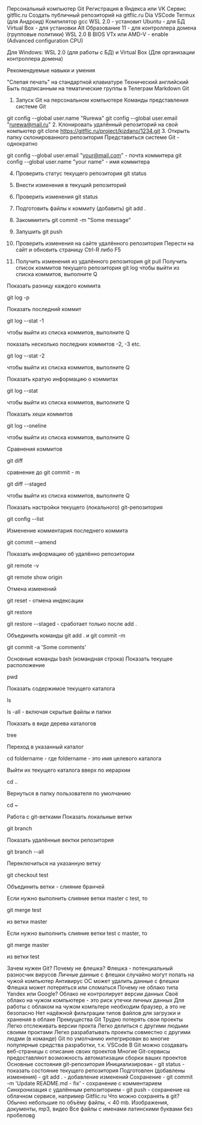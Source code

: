 Персональный компьютер
Git
Регистрация в Яндекса или VK
Сервис gitflic.ru
Создать публичный репозиторий на gitflic.ru
Dia
VSCode
Termux (для Андроид)
Компилятор gcc
WSL 2.0 - установит Ubuntu - для БД
Virtual Box - для установки Alt Образование 11 - для контроллера домена (групповые политики)
WSL 2.0
В BIOS VTx или AMD-V - enable (Advanced configuration CPU)

Для Windows: WSL 2.0 (для работы с БД) и Virtual Box (Для организации контроллера домена)

Рекомендуемые навыки и умения

"Слепая печать" на стандартной клавиатуре
Технический английский
Быть подписанным на тематические группы в Телеграм
Markdown
Git
1. Запуск Git на персональном компьютере
Команды представления системе Git

git config --global user.name "Rurewa"
git config --global user.email "rurewa@mail.ru"
2. Клонировать удалённый репозиторий на свой компьютер
git clone https://gitflic.ru/project/kizdano/1234.git
3. Открыть папку склонированного репозитория
Представиться системе Git - однократно

git config --global user.email "your@mail.com" - почта коммитера git config --global user.name "your name" - имя коммитера

4. Проверить статус текущего репозитория
git status
5. Внести изменения в текущий репозиторий
6. Проверить изменения
git status
7. Подготовить файлы к коммиту (добавить)
git add .
8. Закоммитить
git commit -m "Some message"
9. Запушить
git push
10. Проверить изменения на сайте удалённого репозитория
Перести на сайт и обновить страницу Ctrl-R либо F5

11. Получить изменения из удалённого репозитория
git pull
Получить список коммитов текущего репозитория
git log
чтобы выйти из списка коммитов, выполните Q

Показать разницу каждого коммита

git log -p

Показать последний коммит

git log --stat -1

чтобы выйти из списка коммитов, выполните Q

показать несколько последних коммитов -2, -3 etc.

git log --stat -2

чтобы выйти из списка коммитов, выполните Q

Показать кратую информацию о коммитах

git log --stat

чтобы выйти из списка коммитов, выполните Q

Показать хеши коммитов

git log --oneline

чтобы выйти из списка коммитов, выполните Q

Сравнения коммитов

git diff

сравнение до git commit - m

git diff --staged

чтобы выйти из списка коммитов, выполните Q

Показать настройки текущего (локального) git-репозитория

git config --list

Изменение комментария последнего коммита

git commit --amend

Показать информацию об удалённо репозитории

git remote -v

git remote show origin

Отмена изменений

git reset - отмена индексации

git restore

git restore --staged - сработает только после add .

Объединить команды git add . и git commit -m

git commit -a 'Some comments'

Основные команды bash (командная строка)
Показать текущее расположение

pwd

Показать содержимое текущего каталога

ls

ls -all - включая скрытые файлы и папки

Показать в виде дерева каталогов

tree

Переход в указанный каталог

cd foldername - где foldername - это имя целевого каталога

Выйти их текущего каталога вверх по иерархии

cd ..

Вернуться в папку пользователя по умолчанию

cd ~

Работа с git-ветками
Показать локальные ветки

git branch

Показать удалённые вектки репозитория

git branch --all

Переключиться на указанную ветку

git checkout test

Объединить ветки - слияние бранчей

Если нужно выполнить слияние ветки master с test, то

git merge test

из ветки master

Если нужно выполнить слияние ветки test с master, то

git merge master

из ветки test

Зачем нужен Git?
Почему не флешка?
Флешка - потенциальный разносчик вирусов
Личные данные с флешки случайно могут попать на чужой компьютер
Антивирус ОС может удалить данные с флешки
Флешка может потеряться или сломаться
Почему не облако типа Yandex или Google?
Облако не контролирует версии данных
Своё облако на чужом компьютере - это риск утечки личных данных
Для работы с облаком на чужом компьтере необходим браузер, а это не безопасно
Нет надёжной фильтрации типов файлов для загрузки и хранения в облаке
Премущества Git
Трудно потерять свои проекты
Легко отслеживать версии прокта
Легко делиться с другими людьми своими проктами
Легко разрабатывать проекты совместно с другими людми (в команде)
Git по умолчанию интегрирован во многие популярные средства разработки, т.к. VSCode
В Git можно создавать веб-страницы с описание своих проектов
Многие Git-сервисы предоставляют возможность автоматизации сборки ваших проектов
Основные состояния git-репозитория
Инициализирован - git status - показать состояние текущего репозитория
Подготовлен (добавлены изменения) - git add . - добавление изменений
Сохранение - git commit -m 'Update README.md - fix' - сохранение с комментарием
Синхронизация с удалённым репозиторием - git push - сохранение на облачном сервисе, например Gitflic.ru
Что можно сохранять в git?
Обычно небольшие по объёму файлы, < 40 mb.
Изображения, документы, mp3, видео
Все файлы с именами латинскими буквами без пробеловg
